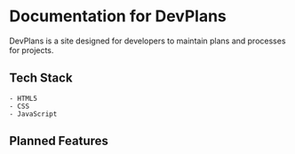 # Documentation for DevPlans

DevPlans is a site designed for developers to maintain plans and processes for projects.

## Tech Stack
    - HTML5
    - CSS
    - JavaScript
## Planned Features
